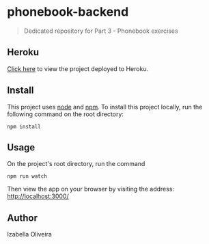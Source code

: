 # phonebook-backend

> Dedicated repository for Part 3 - Phonebook exercises

## Heroku

[Click here](https://arcane-tor-84788.herokuapp.com/) to view the project deployed to Heroku.

## Install

This project uses [node](http://nodejs.org) and [npm](https://npmjs.com). To install this project locally, run the following command on the root directory:

```
npm install
```

## Usage

On the project's root directory, run the command

```
npm run watch
```

Then view the app on your browser by visiting the address: [http://localhost:3000/](http://localhost:3000/)

## Author

Izabella Oliveira

